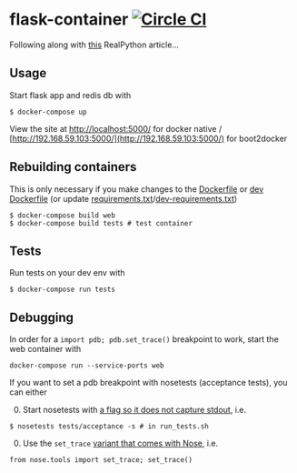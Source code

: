 # flask-container [![Circle CI](https://circleci.com/gh/smoll/flask-container.svg?style=svg)](https://circleci.com/gh/smoll/flask-container)

Following along with [this](https://realpython.com/blog/python/docker-in-action-fitter-happier-more-productive/) RealPython article...

## Usage

Start flask app and redis db with

```
$ docker-compose up
```

View the site at [http://localhost:5000/](http://localhost:5000/) for docker native / [http://192.168.59.103:5000/](http://192.168.59.103:5000/) for boot2docker

## Rebuilding containers

This is only necessary if you make changes to the [Dockerfile](web/Dockerfile) or [dev Dockerfile](./Dockerfile) (or update [requirements.txt](web/requirements.txt)/[dev-requirements.txt](web/dev-requirements.txt))

```
$ docker-compose build web
$ docker-compose build tests # test container
```

## Tests

Run tests on your dev env with

```
$ docker-compose run tests
```

## Debugging

In order for a `import pdb; pdb.set_trace()` breakpoint to work, start the web container with

```
docker-compose run --service-ports web
```

If you want to set a pdb breakpoint with nosetests (acceptance tests), you can either

0. Start nosetests with [a flag so it does not capture stdout](http://stackoverflow.com/a/4950690/3456726), i.e.

  ```
  $ nosetests tests/acceptance -s # in run_tests.sh
  ```

0. Use the `set_trace` [variant that comes with Nose](http://stackoverflow.com/a/7493906/3456726), i.e.

  ```
  from nose.tools import set_trace; set_trace()
  ```
